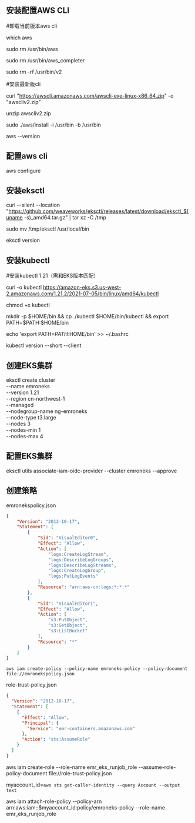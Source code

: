 ## 安装配置AWS CLI

\#卸载当前版本aws cli

which aws

sudo rm /usr/bin/aws

sudo rm /usr/bin/aws_completer

sudo rm -rf /usr/bin/v2 

\#安装最新版cli

curl "https://awscli.amazonaws.com/awscli-exe-linux-x86_64.zip" -o "awscliv2.zip"

unzip awscliv2.zip

sudo ./aws/install -i /usr/bin -b /usr/bin

aws --version

## 配置aws cli

 aws configure 

## 安装eksctl

curl --silent --location "https://github.com/weaveworks/eksctl/releases/latest/download/eksctl_$(uname -s)_amd64.tar.gz" | tar xz -C /tmp

sudo mv /tmp/eksctl /usr/local/bin

eksctl version

## 安装kubectl

\#安装kubectl 1.21（需和EKS版本匹配）

curl -o kubectl https://amazon-eks.s3.us-west-2.amazonaws.com/1.21.2/2021-07-05/bin/linux/amd64/kubectl

 

chmod +x kubectl

mkdir -p $HOME/bin && cp ./kubectl $HOME/bin/kubectl && export PATH=$PATH:$HOME/bin

echo 'export PATH=$PATH:$HOME/bin' >> ~/.bashrc

kubectl version --short --client



## 创建EKS集群

eksctl create cluster \
        --name emroneks \
        --version 1.21 \
        --region cn-northwest-1 \
        --managed \
        --nodegroup-name ng-emroneks \
        --node-type t3.large \
        --nodes 3 \
        --nodes-min 1 \
        --nodes-max 4

## 配置EKS集群

eksctl utils associate-iam-oidc-provider --cluster emroneks --approve



## 创建策略

emronekspolicy.json

```json
{
    "Version": "2012-10-17",
    "Statement": [
        {
            "Sid": "VisualEditor0",
            "Effect": "Allow",
            "Action": [
                "logs:CreateLogStream",
                "logs:DescribeLogGroups",
                "logs:DescribeLogStreams",
                "logs:CreateLogGroup",
                "logs:PutLogEvents"
            ],
            "Resource": "arn:aws-cn:logs:*:*:*"
        },
        {
            "Sid": "VisualEditor1",
            "Effect": "Allow",
            "Action": [
                "s3:PutObject",
                "s3:GetObject",
                "s3:ListBucket"
            ],
            "Resource": "*"
        }
    ]
}
```

```
aws iam create-policy --policy-name emroneks-policy --policy-document file://emronekspolicy.json
```

role-trust-policy.json
```json
{
  "Version": "2012-10-17",
  "Statement": [
    {
      "Effect": "Allow",
      "Principal": {
        "Service": "emr-containers.amazonaws.com"
      },
      "Action": "sts:AssumeRole"
    }
  ]
}
```
aws iam create-role --role-name emr_eks_runjob_role --assume-role-policy-document file://role-trust-policy.json

myaccount_id=`aws sts get-caller-identity --query Account --output text`

aws iam attach-role-policy --policy-arn arn:aws:iam::$myaccount_id:policy/emroneks-policy --role-name emr_eks_runjob_role
